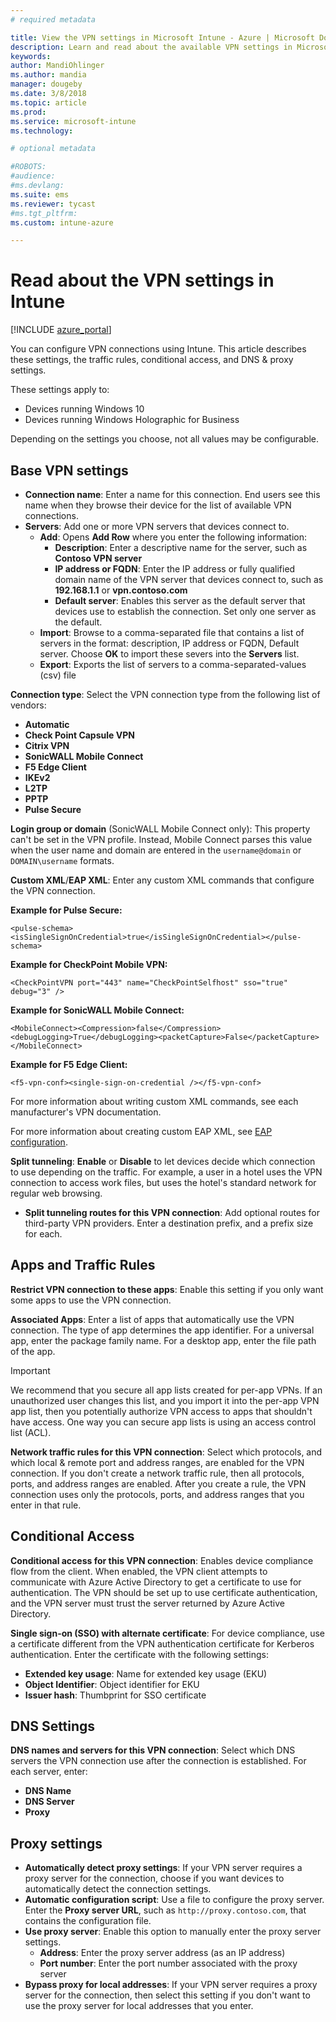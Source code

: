 ```yaml
---
# required metadata

title: View the VPN settings in Microsoft Intune - Azure | Microsoft Docs
description: Learn and read about the available VPN settings in Microsoft Intune, what they are used for, and what they do, including traffic rules, conditional access, and DNS and proxy settings for Windows 10 devices and Windows Holographic for Business devices.
keywords:
author: MandiOhlinger
ms.author: mandia
manager: dougeby
ms.date: 3/8/2018
ms.topic: article
ms.prod:
ms.service: microsoft-intune
ms.technology:

# optional metadata

#ROBOTS:
#audience:
#ms.devlang:
ms.suite: ems
ms.reviewer: tycast
#ms.tgt_pltfrm:
ms.custom: intune-azure

---
```


# Read about the VPN settings in Intune

[!INCLUDE [azure_portal](./includes/azure_portal.md)]

You can configure VPN connections using Intune. This article describes these settings, the traffic rules, conditional access, and DNS & proxy settings.

These settings apply to:

- Devices running Windows 10
- Devices running Windows Holographic for Business

Depending on the settings you choose, not all values may be configurable.

## Base VPN settings

- **Connection name**: Enter a name for this connection. End users see this name when they browse their device for the list of available VPN connections.
- **Servers**: Add one or more VPN servers that devices connect to.
  - **Add**: Opens **Add Row** where you enter the following information:
    - **Description**: Enter a descriptive name for the server, such as **Contoso VPN server**
    - **IP address or FQDN**: Enter the IP address or fully qualified domain name of the VPN server that devices connect to, such as **192.168.1.1** or **vpn.contoso.com**
    - **Default server**: Enables this server as the default server that devices use to establish the connection. Set only one server as the default.
  - **Import**: Browse to a comma-separated file that contains a list of servers in the format: description, IP address or FQDN, Default server. Choose **OK** to import these severs into the **Servers** list.
  - **Export**: Exports the list of servers to a comma-separated-values (csv) file

**Connection type**: Select the VPN connection type from the following list of vendors:

- **Automatic**
- **Check Point Capsule VPN**
- **Citrix VPN**
- **SonicWALL Mobile Connect**
- **F5 Edge Client**
- **IKEv2**
- **L2TP**
- **PPTP**
- **Pulse Secure**

**Login group or domain** (SonicWALL Mobile Connect only): This property can't be set in the VPN profile. Instead, Mobile Connect parses this value when the user name and domain are entered in the `username@domain` or `DOMAIN\username` formats.

**Custom XML**/**EAP XML**: Enter any custom XML commands that configure the VPN connection.

**Example for Pulse Secure:**

```
<pulse-schema><isSingleSignOnCredential>true</isSingleSignOnCredential></pulse-schema>
```

**Example for CheckPoint Mobile VPN:**

```
<CheckPointVPN port="443" name="CheckPointSelfhost" sso="true" debug="3" />
```

**Example for SonicWALL Mobile Connect:**

```
<MobileConnect><Compression>false</Compression><debugLogging>True</debugLogging><packetCapture>False</packetCapture></MobileConnect>
```

**Example for F5 Edge Client:**

```
<f5-vpn-conf><single-sign-on-credential /></f5-vpn-conf>
```

For more information about writing custom XML commands, see each manufacturer's VPN documentation.

For more information about creating custom EAP XML, see [EAP configuration](https://docs.microsoft.com/windows/client-management/mdm/eap-configuration).

**Split tunneling**: **Enable** or **Disable** to let devices decide which connection to use depending on the traffic. For example, a user in a hotel uses the VPN connection to access work files, but uses the hotel's standard network for regular web browsing.
- **Split tunneling routes for this VPN connection**: Add optional routes for third-party VPN providers. Enter a destination prefix, and a prefix size for each.

## Apps and Traffic Rules

**Restrict VPN connection to these apps**: Enable this setting if you only want some apps to use the VPN connection.

**Associated Apps**: Enter a list of apps that automatically use the VPN connection. The type of app determines the app identifier. For a universal app, enter the package family name. For a desktop app, enter the file path of the app.

>[!IMPORTANT]
>We recommend that you secure all app lists created for per-app VPNs. If an unauthorized user changes this list, and you import it into the per-app VPN app list, then you potentially authorize VPN access to apps that shouldn't have access. One way you can secure app lists is using an access control list (ACL).

**Network traffic rules for this VPN connection**: Select which protocols, and which local & remote port and address ranges, are enabled for the VPN connection. If you don't create a network traffic rule, then all protocols, ports, and address ranges are enabled. After you create a rule, the VPN connection uses only the protocols, ports, and address ranges that you enter in that rule.

## Conditional Access

**Conditional access for this VPN connection**: Enables device compliance flow from the client. When enabled, the VPN client attempts to communicate with Azure Active Directory to get a certificate to use for authentication. The VPN should be set up to use certificate authentication, and the VPN server must trust the server returned by Azure Active Directory.

**Single sign-on (SSO) with alternate certificate**: For device compliance, use a certificate different from the VPN authentication certificate for Kerberos authentication. Enter the certificate with the following settings:

- **Extended key usage**: Name for extended key usage (EKU)
- **Object Identifier**: Object identifier for EKU
- **Issuer hash**: Thumbprint for SSO certificate

## DNS Settings

**DNS names and servers for this VPN connection**: Select which DNS servers the VPN connection use after the connection is established.
For each server, enter:
- **DNS Name**
- **DNS Server**
- **Proxy**

## Proxy settings

- **Automatically detect proxy settings**: If your VPN server requires a proxy server for the connection, choose if you want devices to automatically detect the connection settings.
- **Automatic configuration script**: Use a file to configure the proxy server. Enter the **Proxy server URL**, such as `http://proxy.contoso.com`, that contains the configuration file.
- **Use proxy server**: Enable this option to manually enter the proxy server settings.
  - **Address**: Enter the proxy server address (as an IP address)
  - **Port number**: Enter the port number associated with the proxy server
- **Bypass proxy for local addresses**: If your VPN server requires a proxy server for the connection, then select this setting if you don't want to use the proxy server for local addresses that you enter.
